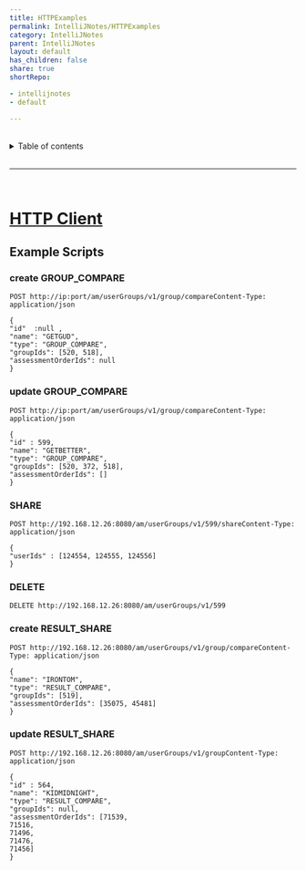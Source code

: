 ```yaml
---
title: HTTPExamples
permalink: IntelliJNotes/HTTPExamples
category: IntelliJNotes
parent: IntelliJNotes
layout: default
has_children: false
share: true
shortRepo:

- intellijnotes
- default

---
```


<br/>

<details markdown="block">    
<summary>    
Table of contents    
</summary>    
{: .text-delta }    
1. TOC    
{:toc}    
</details>

<br/>

---

<br/>

# [HTTP Client](https://www.jetbrains.com/help/idea/http-client-in-product-code-editor.html)

## Example Scripts

### create GROUP_COMPARE

```shell
POST http://ip:port/am/userGroups/v1/group/compareContent-Type: application/json

{
"id"  :null ,
"name": "GETGUD",
"type": "GROUP_COMPARE",
"groupIds": [520, 518],
"assessmentOrderIds": null
}

```

### update GROUP_COMPARE

```shell
POST http://ip:port/am/userGroups/v1/group/compareContent-Type: application/json

{
"id" : 599,
"name": "GETBETTER",
"type": "GROUP_COMPARE",
"groupIds": [520, 372, 518],
"assessmentOrderIds": []
}

```

### SHARE

```shell
POST http://192.168.12.26:8080/am/userGroups/v1/599/shareContent-Type: application/json

{
"userIds" : [124554, 124555, 124556]
}

```

### DELETE

```shell
DELETE http://192.168.12.26:8080/am/userGroups/v1/599
```

### create RESULT_SHARE

```shell
POST http://192.168.12.26:8080/am/userGroups/v1/group/compareContent-Type: application/json

{
"name": "IRONTOM",
"type": "RESULT_COMPARE",
"groupIds": [519],
"assessmentOrderIds": [35075, 45481]
}

```

### update RESULT_SHARE

```shell
POST http://192.168.12.26:8080/am/userGroups/v1/groupContent-Type: application/json

{
"id" : 564,
"name": "KIDMIDNIGHT",
"type": "RESULT_COMPARE",
"groupIds": null,
"assessmentOrderIds": [71539,
71516,
71496,
71476,
71456]
}
```
